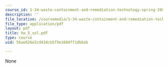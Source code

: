 ```yaml
---
course_id: 1-34-waste-containment-and-remediation-technology-spring-2004
description: ''
file_location: /coursemedia/1-34-waste-containment-and-remediation-technology-spring-2004/56ae626e2cd418cb5f5e1604ff1dbbab_hw_5_sol.pdf
file_type: application/pdf
layout: pdf
title: hw_5_sol.pdf
type: course
uid: 56ae626e2cd418cb5f5e1604ff1dbbab

---
```

None